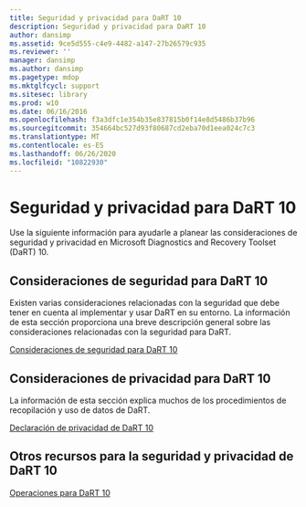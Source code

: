 ```yaml
---
title: Seguridad y privacidad para DaRT 10
description: Seguridad y privacidad para DaRT 10
author: dansimp
ms.assetid: 9ce5d555-c4e9-4482-a147-27b26579c935
ms.reviewer: ''
manager: dansimp
ms.author: dansimp
ms.pagetype: mdop
ms.mktglfcycl: support
ms.sitesec: library
ms.prod: w10
ms.date: 06/16/2016
ms.openlocfilehash: f3a3dfc1e354b35e837815b0f14e8d5486b37b96
ms.sourcegitcommit: 354664bc527d93f80687cd2eba70d1eea024c7c3
ms.translationtype: MT
ms.contentlocale: es-ES
ms.lasthandoff: 06/26/2020
ms.locfileid: "10822930"
---
```

# Seguridad y privacidad para DaRT 10


Use la siguiente información para ayudarle a planear las consideraciones de seguridad y privacidad en Microsoft Diagnostics and Recovery Toolset (DaRT) 10.

## Consideraciones de seguridad para DaRT 10


Existen varias consideraciones relacionadas con la seguridad que debe tener en cuenta al implementar y usar DaRT en su entorno. La información de esta sección proporciona una breve descripción general sobre las consideraciones relacionadas con la seguridad para DaRT.

[Consideraciones de seguridad para DaRT 10](security-considerations-for-dart-10.md)

## Consideraciones de privacidad para DaRT 10


La información de esta sección explica muchos de los procedimientos de recopilación y uso de datos de DaRT.

[Declaración de privacidad de DaRT 10](dart-10-privacy-statement.md)

## Otros recursos para la seguridad y privacidad de DaRT 10


[Operaciones para DaRT 10](operations-for-dart-10.md)

 

 





